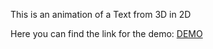 This is an animation of a Text from 3D in 2D

Here you can find the link for the demo: <a href="https://codingapp.net/Home/Projects/Websites/3D%20Text/3D%20Text.html">DEMO</a>
